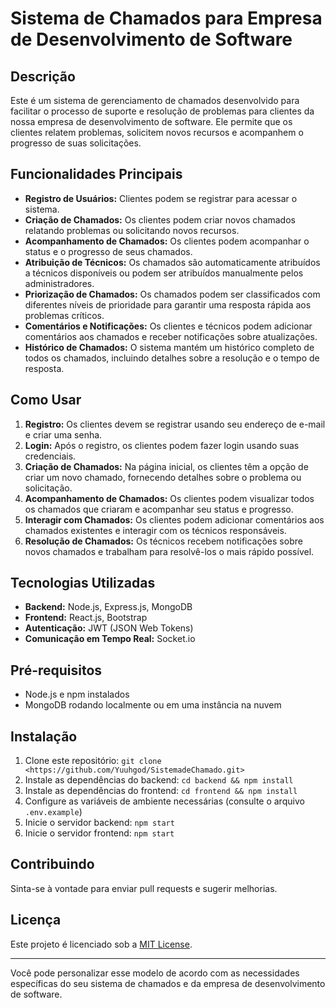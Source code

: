 # Sistema de Chamados para Empresa de Desenvolvimento de Software

## Descrição
Este é um sistema de gerenciamento de chamados desenvolvido para facilitar o processo de suporte e resolução de problemas para clientes da nossa empresa de desenvolvimento de software. Ele permite que os clientes relatem problemas, solicitem novos recursos e acompanhem o progresso de suas solicitações.

## Funcionalidades Principais
- **Registro de Usuários:** Clientes podem se registrar para acessar o sistema.
- **Criação de Chamados:** Os clientes podem criar novos chamados relatando problemas ou solicitando novos recursos.
- **Acompanhamento de Chamados:** Os clientes podem acompanhar o status e o progresso de seus chamados.
- **Atribuição de Técnicos:** Os chamados são automaticamente atribuídos a técnicos disponíveis ou podem ser atribuídos manualmente pelos administradores.
- **Priorização de Chamados:** Os chamados podem ser classificados com diferentes níveis de prioridade para garantir uma resposta rápida aos problemas críticos.
- **Comentários e Notificações:** Os clientes e técnicos podem adicionar comentários aos chamados e receber notificações sobre atualizações.
- **Histórico de Chamados:** O sistema mantém um histórico completo de todos os chamados, incluindo detalhes sobre a resolução e o tempo de resposta.

## Como Usar
1. **Registro:** Os clientes devem se registrar usando seu endereço de e-mail e criar uma senha.
2. **Login:** Após o registro, os clientes podem fazer login usando suas credenciais.
3. **Criação de Chamados:** Na página inicial, os clientes têm a opção de criar um novo chamado, fornecendo detalhes sobre o problema ou solicitação.
4. **Acompanhamento de Chamados:** Os clientes podem visualizar todos os chamados que criaram e acompanhar seu status e progresso.
5. **Interagir com Chamados:** Os clientes podem adicionar comentários aos chamados existentes e interagir com os técnicos responsáveis.
6. **Resolução de Chamados:** Os técnicos recebem notificações sobre novos chamados e trabalham para resolvê-los o mais rápido possível.

## Tecnologias Utilizadas
- **Backend:** Node.js, Express.js, MongoDB
- **Frontend:** React.js, Bootstrap
- **Autenticação:** JWT (JSON Web Tokens)
- **Comunicação em Tempo Real:** Socket.io

## Pré-requisitos
- Node.js e npm instalados
- MongoDB rodando localmente ou em uma instância na nuvem

## Instalação
1. Clone este repositório: `git clone <https://github.com/Yuuhgod/SistemadeChamado.git>`
2. Instale as dependências do backend: `cd backend && npm install`
3. Instale as dependências do frontend: `cd frontend && npm install`
4. Configure as variáveis de ambiente necessárias (consulte o arquivo `.env.example`)
5. Inicie o servidor backend: `npm start`
6. Inicie o servidor frontend: `npm start`

## Contribuindo
Sinta-se à vontade para enviar pull requests e sugerir melhorias. 

## Licença
Este projeto é licenciado sob a [MIT License](LICENSE).

---

Você pode personalizar esse modelo de acordo com as necessidades específicas do seu sistema de chamados e da empresa de desenvolvimento de software.


